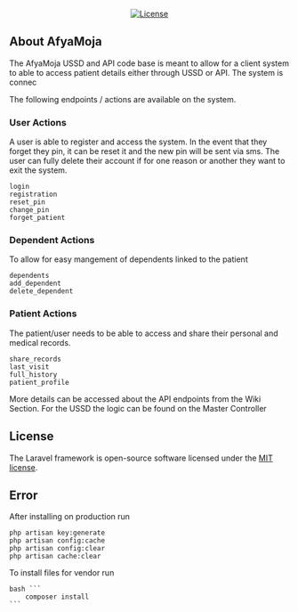 <p align="center">
<a href="https://packagist.org/packages/laravel/framework"><img src="https://poser.pugx.org/laravel/framework/license.svg" alt="License"></a>
</p>

## About AfyaMoja

The AfyaMoja USSD and API code base is meant to allow for a client system to able to access patient details either through USSD or API.
The system is connec

The following endpoints / actions are available on the system.

### User Actions
A user is able to register and access the system. 
In the event that they forget they pin, it can be reset it and the new pin will be sent via sms. 
The user can fully delete their account if for one reason or another they want to exit the system.

    login
    registration
    reset_pin
    change_pin
    forget_patient

### Dependent Actions
To allow for easy mangement of dependents linked to the patient

    dependents
    add_dependent
    delete_dependent

### Patient Actions
The patient/user needs to be able to access and share their personal and medical records.

    share_records
    last_visit
    full_history
    patient_profile

More details can be accessed about the API endpoints from the Wiki Section.
For the USSD the logic can be found on the Master Controller


## License

The Laravel framework is open-source software licensed under the [MIT license](https://opensource.org/licenses/MIT).

## Error

After installing on production run

    php artisan key:generate
    php artisan config:cache
    php artisan config:clear
    php artisan cache:clear


To install files for vendor run 

    bash ```
        composer install
    ```

